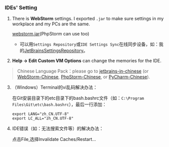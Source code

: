 ### IDEs' Setting

1. There is **WebStorm** settings. I exported `.jar` to make sure settings in my workplace and my PCs are the same.

    [webstorm.jar](https://raw.githubusercontent.com/realgeoffrey/knowledge/master/工具使用/IDEs设置/webstorm0529.jar)(PhpStorm can use too)

    - 可以用`Settings Repository`或`IDE Settings Sync`在线同步设备，如：我的[JetBrainsSettingsRepository](https://github.com/realgeoffrey/JetBrainsSettingsRepository)。
2. **Help -> Edit Custom VM Options** can change the memories for the IDE.

>Chinese Language Pack：please go to [jetbrains-in-chinese](https://github.com/pingfangx/jetbrains-in-chinese) (or [WebStorm-Chinese](https://github.com/ewen0930/WebStorm-Chinese), [PhpStorm-Chinese](https://github.com/ewen0930/PhpStorm-Chinese), or [PyCharm-Chinese](https://github.com/ewen0930/PyCharm-Chinese)).

3. （Windows）Terminal的vi乱码解决办法：

    在Git安装目录下的etc目录下的bash.bashrc文件（如：`C:\Program Files\Git\etc\bash.bashrc`），最后一行添加：

    ```text
    export LANG="zh_CN.UTF-8"
    export LC_ALL="zh_CN.UTF-8"
    ```
4. IDE错误（如：无法搜索文件等）的解决办法：

    点击File,选择Invalidate Caches/Restart...

